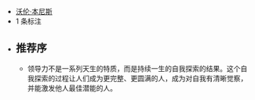 - [沃伦·本尼斯](https://www.amazon.cn/s/ref=as_li_ss_tl?_encoding=UTF8&camp=536&creative=3132&field-keywords=%E6%88%90%E4%B8%BA%E9%A2%86%E5%AF%BC%E8%80%85%EF%BC%88%E7%BA%AA%E5%BF%B5%E7%89%88%EF%BC%89&linkCode=ur2&tag=llll1-23&url=search-alias%3Dbooks)
- 1 条标注
- ## 推荐序
    - 领导力不是一系列天生的特质，而是持续一生的自我探索的结果。这个自我探索的过程让人们成为更完整、更圆满的人，成为对自我有清晰觉察，并能激发他人最佳潜能的人。
